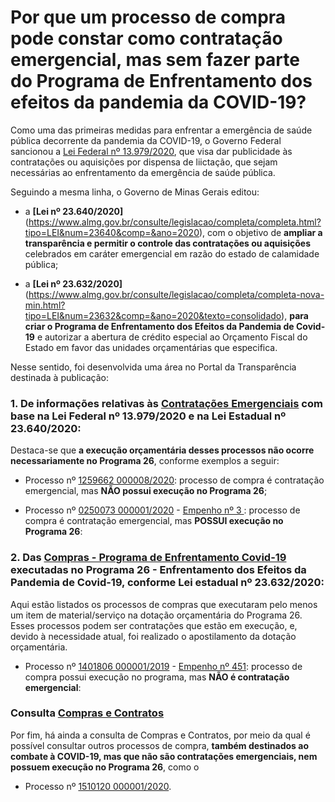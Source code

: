 # Por que um processo de compra pode constar como contratação emergencial, mas sem fazer parte do Programa de Enfrentamento dos efeitos da pandemia da COVID-19?

Como uma das primeiras medidas para enfrentar a emergência de saúde pública decorrente da pandemia da COVID-19, o Governo Federal sancionou a [Lei Federal nº 13.979/2020](http://www.planalto.gov.br/ccivil_03/_ato2019-2022/2020/lei/L13979.htm), que visa dar publicidade às contratações ou aquisições por dispensa de liictação, que sejam necessárias ao enfrentamento da emergência de saúde pública. 

Seguindo a mesma linha, o Governo de Minas Gerais editou:

* a **[Lei nº 23.640/2020]**(https://www.almg.gov.br/consulte/legislacao/completa/completa.html?tipo=LEI&num=23640&comp=&ano=2020), com o objetivo de __ampliar a transparência e permitir o controle das contratações ou aquisições__ celebrados em caráter emergencial em razão do estado de calamidade pública;

* a **[Lei nº 23.632/2020]**(https://www.almg.gov.br/consulte/legislacao/completa/completa-nova-min.html?tipo=LEI&num=23632&comp=&ano=2020&texto=consolidado), __para criar o Programa de Enfrentamento dos Efeitos da Pandemia de Covid-19__ e autorizar a abertura de crédito especial ao Orçamento Fiscal do Estado em favor das unidades orçamentárias que especifica.

Nesse sentido, foi desenvolvida uma área no Portal da Transparência destinada à publicação:

### 1. De informações relativas às [Contratações Emergenciais](http://www.transparencia.dadosabertos.mg.gov.br/dataset/contratacoes-coronavirus) com base na Lei Federal nº 13.979/2020 e na Lei Estadual nº 23.640/2020:

Destaca-se que __a execução orçamentária desses processos não ocorre necessariamente no Programa 26__, conforme exemplos a seguir:

* Processo  nº [1259662 000008/2020](http://transparencia.mg.gov.br/compras-e-patrimonio/compras-e-contratos/comprasecontratos-detalhe-proccompra/2020/20200101/20201231/321001): processo de compra é contratação emergencial, mas __NÃO possui execução no Programa 26__;

*  Processo  nº [0250073 000001/2020](http://transparencia.mg.gov.br/covid-19/compras-contratos/contratoscovid-detalharcompra/322109) - [Empenho nº 3 ](http://transparencia.mg.gov.br/despesa-estado/despesa/despesa-programas/2020/01-01-2020/31-12-2020/14130/4026/55410/526/21/40/1762414/0/2817/empenhado/3/12707830/0/0): processo de compra é contratação emergencial, mas __POSSUI execução no Programa 26__:

### 2. Das [Compras - Programa de Enfrentamento Covid-19](http://transparencia.mg.gov.br/covid-19/compras-contratos) executadas no Programa 26 - Enfrentamento dos Efeitos da Pandemia de Covid-19, conforme Lei estadual nº 23.632/2020:

Aqui estão listados os processos de compras que executaram pelo menos um item de material/serviço na dotação orçamentária do Programa 26. Esses processos podem ser contratações que estão em execução, e, devido à necessidade atual, foi realizado o apostilamento da dotação orçamentária.

* Processo  nº [1401806 000001/2019](http://transparencia.mg.gov.br/covid-19/compras-contratos/contratoscovid-detalharcompra/298370) - [Empenho nº 451](http://transparencia.mg.gov.br/despesa-estado/despesa/despesa-favorecidos/2020/01-01-2020/31-12-2020/1046884/SEBASTIAO%20JOSE%20MOREIRA/0/3/0/534/20/42/2545/130/60/4035/empenhado/451/12718234/0/0): processo de compra possui execução no programa, mas __NÃO é contratação emergencial__:

### Consulta [Compras e Contratos](http://transparencia.mg.gov.br/compras-e-patrimonio/compras-e-contratos?view=estado_comprasecontratos)

Por fim, há ainda a consulta de Compras e Contratos, por meio da qual é possível consultar outros processos de compra, __também destinados ao combate à COVID-19, mas que não são contratações emergenciais, nem possuem execução no Programa 26__, como o   

* Processo nº [1510120 000001/2020](http://transparencia.mg.gov.br/compras-e-patrimonio/compras-e-contratos/comprasecontratos-detalhe-proccompra/2020/20200101/20201231/321394).
